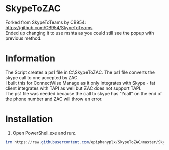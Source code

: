 # SkypeToZAC
Forked from SkypeToTeams by CB954: https://github.com/CB954/SkypeToTeams
<br>Ended up changing it to use mshta as you could still see the popup with previous method.

# Information
The Script creates a ps1 file in C:\SkypeToZAC. The ps1 file converts the skype call to one accepted by ZAC. 
<br>I built this for ConnectWise Manage as it only integrates with Skype - fat client integrates with TAPI as well but ZAC does not support TAPI. 
<br>The ps1 file was needed because the call to skype has "?call" on the end of the phone number and ZAC will throw an error.

# Installation
1. Open PowerShell.exe and run:.
```powershell
irm https://raw.githubusercontent.com/epiphanyplx/SkypeToZAC/master/SkypeToZACInstall.ps1 | iex
```
